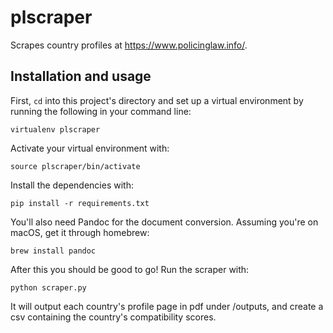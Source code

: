 # plscraper

Scrapes country profiles at https://www.policinglaw.info/.

## Installation and usage

First, `cd` into this project's directory and set up a virtual environment by running the following in your command line:
```
virtualenv plscraper
```
Activate your virtual environment with:
```
source plscraper/bin/activate
```
Install the dependencies with:
```
pip install -r requirements.txt
```
You'll also need Pandoc for the document conversion. Assuming you're on macOS, get it through homebrew:
```
brew install pandoc
```
After this you should be good to go! Run the scraper with:
```
python scraper.py
```
It will output each country's profile page in pdf under /outputs, and create a csv containing the country's compatibility scores.
